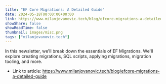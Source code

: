 ```yaml
---
title: "EF Core Migrations: A Detailed Guide"
date: 2024-05-18T00:00:00+00:00
link: https://www.milanjovanovic.tech/blog/efcore-migrations-a-detailed-guide
showShare: false
showReadTime: false
thumbnail: images/misc.png
tags: ["milanjovanovic.tech"]
---
```

In this newsletter, we'll break down the essentials of EF Migrations. We'll explore creating migrations, SQL scripts, applying migrations, migration tooling, and more.

- Link to article: https://www.milanjovanovic.tech/blog/efcore-migrations-a-detailed-guide